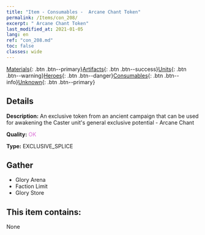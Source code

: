 ```yaml
---
title: "Item - Consumables -  Arcane Chant Token"
permalink: /Items/con_208/
excerpt: " Arcane Chant Token"
last_modified_at: 2021-01-05
lang: en
ref: "con_208.md"
toc: false
classes: wide
---
```

 [Materials](/Items/){: .btn .btn--primary}[Artifacts](/Items/Artifacts/){: .btn .btn--success}[Units](/Items/Units/){: .btn .btn--warning}[Heroes](/Items/Heroes/){: .btn .btn--danger}[Consumables](/Items/Consumables/){: .btn .btn--info}[Unknown](/Items/Unknown/){: .btn .btn--primary}

## Details
 **Description:** An exclusive token from an ancient campaign that can be used for awakening the Caster unit's general exclusive potential - Arcane Chant

 **Quality:** <span style="color: #DA70D6">OK</span>

 **Type:** EXCLUSIVE_SPLICE

## Gather

*    Glory Arena 
*    Faction Limit 
*    Glory Store 

## This item contains:

  None

